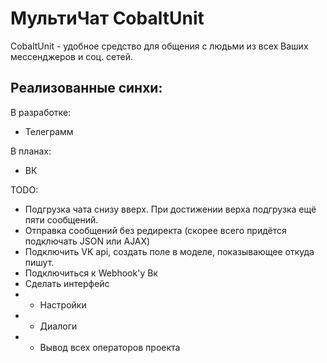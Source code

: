 # МультиЧат CobaltUnit

CobaltUnit - удобное средство для общения с людьми из всех Ваших мессенджеров и соц. сетей.

Реализованные синхи:
--

В разработке:
- Телеграмм

В планах:
- ВК


TODO:
- Подгрузка чата снизу вверх. При достижении верха подгрузка ещё пяти сообщений.
- Отправка сообщений без редиректа (скорее всего придётся подключать JSON или AJAX)
- Подключить VK api, создать поле в моделе, показывающее откуда пишут.
- Подключиться к Webhook'у Вк
- Сделать интерфейс
-   - Настройки
-   - Диалоги
-   - Вывод всех операторов проекта

